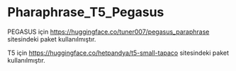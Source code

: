 # Pharaphrase_T5_Pegasus

PEGASUS için https://huggingface.co/tuner007/pegasus_paraphrase sitesindeki paket kullanılmıştır.

T5 için https://huggingface.co/hetpandya/t5-small-tapaco sitesindeki paket kullanılmıştır.
